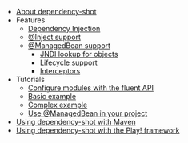   * [About dependency-shot](about.md)
  * Features
    * [Dependency Injection](DI.md)
    * [@Inject support](JSR.md)
    * [@ManagedBean support](managedsupport.md)
      * [JNDI lookup for objects](JNDI.md)
      * [Lifecycle support](lifecycle.md)
      * [Interceptors](AOP.md)
  * Tutorials
    * [Configure modules with the fluent API](config.md)
    * [Basic example](basic.md)
    * [Complex example](complex.md)
    * [Use @ManagedBean in your project](managed.md)
  * [Using dependency-shot with Maven](maven.md)
  * [Using dependency-shot with the Play! framework](play.md)